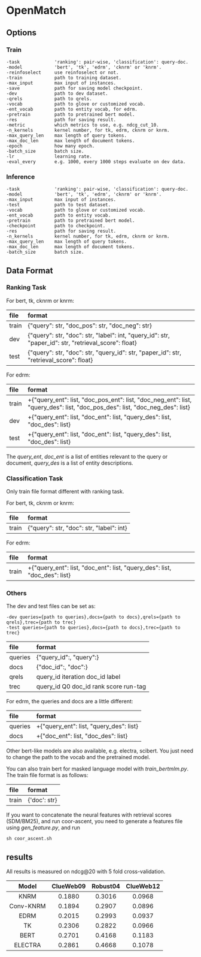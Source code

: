 # OpenMatch

## Options
### Train
```
-task             'ranking': pair-wise, 'classification': query-doc.
-model            'bert', 'tk', 'edrm', 'cknrm' or 'knrm'.
-reinfoselect     use reinfoselect or not.
-train            path to training dataset.
-max_input        max input of instances.
-save             path for saving model checkpoint.
-dev              path to dev dataset.
-qrels            path to qrels.
-vocab            path to glove or customized vocab.
-ent_vocab        path to entity vocab, for edrm.
-pretrain         path to pretrained bert model.
-res              path for saving result.
-metric           which metrics to use, e.g. ndcg_cut_10.
-n_kernels        kernel number, for tk, edrm, cknrm or knrm.
-max_query_len    max length of query tokens.
-max_doc_len      max length of document tokens.
-epoch            how many epoch.
-batch_size       batch size.
-lr               learning rate.
-eval_every       e.g. 1000, every 1000 steps evaluate on dev data.
```

### Inference
```
-task             'ranking': pair-wise, 'classification': query-doc.
-model            'bert', 'tk', 'edrm', 'cknrm' or 'knrm'.
-max_input        max input of instances.
-test             path to test dataset.
-vocab            path to glove or customized vocab.
-ent_vocab        path to entity vocab.
-pretrain         path to pretrained bert model.
-checkpoint       path to checkpoint.
-res              path for saving result.
-n_kernels        kernel number, for tk, edrm, cknrm or knrm.
-max_query_len    max length of query tokens.
-max_doc_len      max length of document tokens.
-batch_size       batch size.
```

## Data Format
### Ranking Task
For bert, tk, cknrm or knrm:

|file|format|
|:---|:-----|
|train|{"query": str, "doc\_pos": str, "doc\_neg": str}|
|dev  |{"query": str, "doc": str, "label": int, "query\_id": str, "paper\_id": str, "retrieval\_score": float}|
|test |{"query": str, "doc": str, "query\_id": str, "paper\_id": str, "retrieval\_score": float}|

For edrm:

|file|format|
|:---|:-----|
|train|+{"query\_ent": list, "doc\_pos\_ent": list, "doc\_neg\_ent": list, "query\_des": list, "doc\_pos\_des": list, "doc\_neg\_des": list}|
|dev  |+{"query\_ent": list, "doc\_ent": list, "query\_des": list, "doc\_des": list}|
|test |+{"query\_ent": list, "doc\_ent": list, "query\_des": list, "doc\_des": list}|

The *query_ent*, *doc_ent* is a list of entities relevant to the query or document, *query_des* is a list of entity descriptions.

### Classification Task
Only train file format different with ranking task.

For bert, tk, cknrm or knrm:

|file|format|
|:---|:-----|
|train|{"query": str, "doc": str, "label": int}|

For edrm:

|file|format|
|:---|:-----|
|train|+{"query\_ent": list, "doc\_ent": list, "query\_des": list, "doc\_des": list}|

### Others
The dev and test files can be set as:
```
-dev queries={path to queries},docs={path to docs},qrels={path to qrels},trec={path to trec}
-test queries={path to queries},docs={path to docs},trec={path to trec}
```

|file|format|
|:---|:-----|
|queries|{"query\_id":, "query":}|
|docs|{"doc\_id":, "doc":}|
|qrels|query\_id iteration doc\_id label|
|trec|query\_id Q0 doc\_id rank score run-tag|

For edrm, the queries and docs are a little different:

|file|format|
|:---|:-----|
|queries|+{"query\_ent": list, "query\_des": list}|
|docs|+{"doc\_ent": list, "doc\_des": list}|

Other bert-like models are also available, e.g. electra, scibert. You just need to change the path to the vocab and the pretrained model.

You can also train bert for masked language model with *train_bertmlm.py*. The train file format is as follows:

|file|format|
|:---|:-----|
|train|{'doc': str}|

If you want to concatenate the neural features with retrieval scores (SDM/BM25), and run coor-ascent, you need to generate a features file using *gen_feature.py*, and run
```
sh coor_ascent.sh
```

## results

All results is measured on ndcg@20 with 5 fold cross-validation.

|Model|ClueWeb09|Robust04|ClueWeb12|
|:---:|:-------:|:------:|:-------:|
|KNRM|0.1880|0.3016|0.0968|
|Conv-KNRM|0.1894|0.2907|0.0896|
|EDRM|0.2015|0.2993|0.0937|
|TK|0.2306|0.2822|0.0966|
|BERT|0.2701|0.4168|0.1183|
|ELECTRA|0.2861|0.4668|0.1078|

